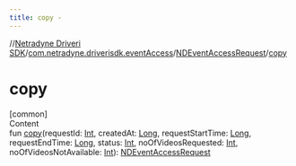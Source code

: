 ```yaml
---
title: copy -
---
```

//[Netradyne Driveri SDK](../../index.md)/[com.netradyne.driverisdk.eventAccess](../index.md)/[NDEventAccessRequest](index.md)/[copy](copy.md)



# copy  
[common]  
Content  
fun [copy](copy.md)(requestId: [Int](https://kotlinlang.org/api/latest/jvm/stdlib/kotlin/-int/index.html), createdAt: [Long](https://kotlinlang.org/api/latest/jvm/stdlib/kotlin/-long/index.html), requestStartTime: [Long](https://kotlinlang.org/api/latest/jvm/stdlib/kotlin/-long/index.html), requestEndTime: [Long](https://kotlinlang.org/api/latest/jvm/stdlib/kotlin/-long/index.html), status: [Int](https://kotlinlang.org/api/latest/jvm/stdlib/kotlin/-int/index.html), noOfVideosRequested: [Int](https://kotlinlang.org/api/latest/jvm/stdlib/kotlin/-int/index.html), noOfVideosNotAvailable: [Int](https://kotlinlang.org/api/latest/jvm/stdlib/kotlin/-int/index.html)): [NDEventAccessRequest](index.md)  



